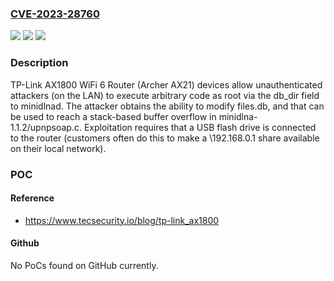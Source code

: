 ### [CVE-2023-28760](https://cve.mitre.org/cgi-bin/cvename.cgi?name=CVE-2023-28760)
![](https://img.shields.io/static/v1?label=Product&message=n%2Fa&color=blue)
![](https://img.shields.io/static/v1?label=Version&message=n%2Fa%20&color=brightgreen)
![](https://img.shields.io/static/v1?label=Vulnerability&message=n%2Fa&color=brightgreen)

### Description

TP-Link AX1800 WiFi 6 Router (Archer AX21) devices allow unauthenticated attackers (on the LAN) to execute arbitrary code as root via the db_dir field to minidlnad. The attacker obtains the ability to modify files.db, and that can be used to reach a stack-based buffer overflow in minidlna-1.1.2/upnpsoap.c. Exploitation requires that a USB flash drive is connected to the router (customers often do this to make a \\192.168.0.1 share available on their local network).

### POC

#### Reference
- https://www.tecsecurity.io/blog/tp-link_ax1800

#### Github
No PoCs found on GitHub currently.

